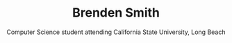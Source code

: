 # <div align="center">Brenden Smith</div>
<div align="center">Computer Science student attending California State University, Long Beach</div>

<div align="center">
  <a href="https://www.linkedin.com/in/brenden-s-smith/"><i class="ri-linkedin-box-fill"></i></a>

